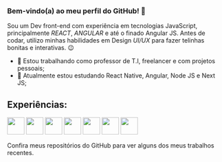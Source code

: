 ### Bem-vindo(a) ao meu perfil do GitHub! 👋

Sou um Dev front-end com experiência em tecnologias JavaScript, principalmente *REACT*, *ANGULAR* e até o finado Angular JS. Antes de codar, utilizo minhas habilidades em Design *UI/UX* para fazer telinhas bonitas e interativas. 😉

- 🔭 Estou trabalhando como professor de T.I, freelancer e com projetos pessoais;
- 🌱 Atualmente estou estudando React Native, Angular, Node JS e Next JS;

## Experiências: 
<img src="https://cdn.jsdelivr.net/gh/devicons/devicon/icons/react/react-original-wordmark.svg" width="40" height="40" /> <img src="https://cdn.jsdelivr.net/gh/devicons/devicon/icons/angularjs/angularjs-original.svg" width="40" height="40" /> <img src="https://cdn.jsdelivr.net/gh/devicons/devicon/icons/java/java-original.svg" width="40" height="40"/> <img src="https://cdn.jsdelivr.net/gh/devicons/devicon/icons/ionic/ionic-original.svg" width="40" height="40"/> <img src="https://cdn.jsdelivr.net/gh/devicons/devicon/icons/figma/figma-original.svg" width="40" height="40"/> <img src="https://cdn.jsdelivr.net/gh/devicons/devicon/icons/photoshop/photoshop-plain.svg" width="40" height="40"/> <img src="https://cdn.jsdelivr.net/gh/devicons/devicon/icons/illustrator/illustrator-plain.svg" width="40" height="40"/>

Confira meus repositórios do GitHub para ver alguns dos meus trabalhos recentes. 

